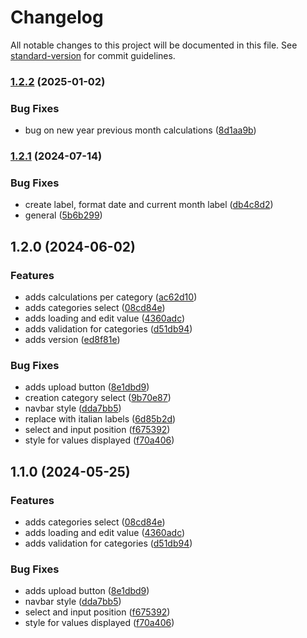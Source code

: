 # Changelog

All notable changes to this project will be documented in this file. See [standard-version](https://github.com/conventional-changelog/standard-version) for commit guidelines.

### [1.2.2](https://github.com/ivanlori/cashtrack/compare/v1.2.1...v1.2.2) (2025-01-02)


### Bug Fixes

* bug on new year previous month calculations ([8d1aa9b](https://github.com/ivanlori/cashtrack/commit/8d1aa9b6bce55fd6b6480c69cdfacc3b0510aa1e))

### [1.2.1](https://github.com/ivanlori/budget/compare/v1.2.0...v1.2.1) (2024-07-14)


### Bug Fixes

* create label, format date and current month label ([db4c8d2](https://github.com/ivanlori/budget/commit/db4c8d2c1e9b42c6f6ef9b81b6ca84de86c73197))
* general ([5b6b299](https://github.com/ivanlori/budget/commit/5b6b29981980efb87625450fc4e3e891a6e9885b))

## 1.2.0 (2024-06-02)


### Features

* adds calculations per category ([ac62d10](https://github.com/ivanlori/budget/commit/ac62d10f4e56a8a9f53e8c62180522fb06e54282))
* adds categories select ([08cd84e](https://github.com/ivanlori/budget/commit/08cd84e45262f53dc2ad18f34fea2efbe5a380c1))
* adds loading and edit value ([4360adc](https://github.com/ivanlori/budget/commit/4360adc024a74bf5668d1754f1e935ad160d8d8e))
* adds validation for categories ([d51db94](https://github.com/ivanlori/budget/commit/d51db94e21e27ce22f2090cc55ea04b5ff5caaa4))
* adds version ([ed8f81e](https://github.com/ivanlori/budget/commit/ed8f81e57b31e3d4ae0a59c24617deea822c979e))


### Bug Fixes

* adds upload button ([8e1dbd9](https://github.com/ivanlori/budget/commit/8e1dbd9a502c91f2863bc161bb732d0e1a52cf1b))
* creation category select ([9b70e87](https://github.com/ivanlori/budget/commit/9b70e87f25b41d929c05fd34a1d6e3c54ac084da))
* navbar style ([dda7bb5](https://github.com/ivanlori/budget/commit/dda7bb510a26878714feccf0ba08ad091b433b74))
* replace with italian labels ([6d85b2d](https://github.com/ivanlori/budget/commit/6d85b2d94af8b2d5c451ae093ade97cedbcf8a17))
* select and input position ([f675392](https://github.com/ivanlori/budget/commit/f675392f60bea536cd797b04ed55ddf6e6f460de))
* style for values displayed ([f70a406](https://github.com/ivanlori/budget/commit/f70a406a3536e7cf96238ae26e345e2ce616e0f8))

## 1.1.0 (2024-05-25)


### Features

* adds categories select ([08cd84e](https://github.com/ivanlori/budget/commit/08cd84e45262f53dc2ad18f34fea2efbe5a380c1))
* adds loading and edit value ([4360adc](https://github.com/ivanlori/budget/commit/4360adc024a74bf5668d1754f1e935ad160d8d8e))
* adds validation for categories ([d51db94](https://github.com/ivanlori/budget/commit/d51db94e21e27ce22f2090cc55ea04b5ff5caaa4))


### Bug Fixes

* adds upload button ([8e1dbd9](https://github.com/ivanlori/budget/commit/8e1dbd9a502c91f2863bc161bb732d0e1a52cf1b))
* navbar style ([dda7bb5](https://github.com/ivanlori/budget/commit/dda7bb510a26878714feccf0ba08ad091b433b74))
* select and input position ([f675392](https://github.com/ivanlori/budget/commit/f675392f60bea536cd797b04ed55ddf6e6f460de))
* style for values displayed ([f70a406](https://github.com/ivanlori/budget/commit/f70a406a3536e7cf96238ae26e345e2ce616e0f8))
